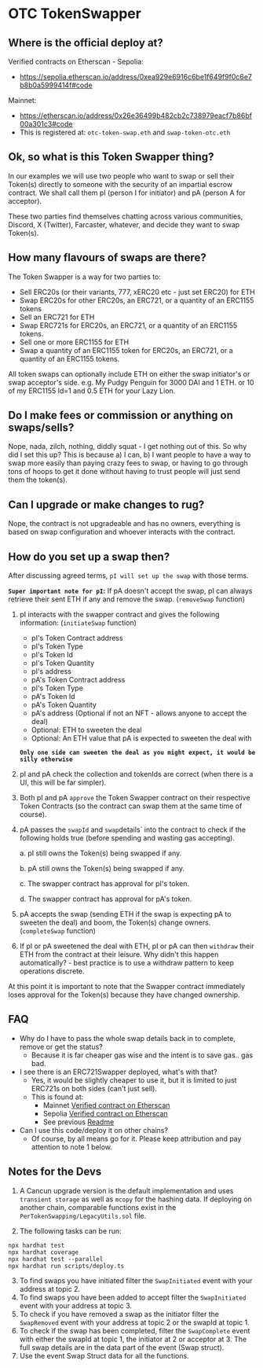 # OTC TokenSwapper

## Where is the official deploy at?

Verified contracts on Etherscan - 
Sepolia:
- https://sepolia.etherscan.io/address/0xea929e6916c6be1f649f9f0c6e7b8b0a5999414f#code

Mainnet:
- https://etherscan.io/address/0x26e36499b482cb2c738979eacf7b86bf00a301c3#code
- This is registered at: `otc-token-swap.eth` and `swap-token-otc.eth`

## Ok, so what is this Token Swapper thing? 

In our examples we will use two people who want to swap or sell their Token(s) directly to someone with the
security of an impartial escrow contract. We shall call them pI (person I for initiator) and pA (person A for acceptor).

These two parties find themselves chatting across various communities, Discord, X (Twitter), Farcaster, whatever, and decide they want to swap Token(s).

## How many flavours of swaps are there?

The Token Swapper is a way for two parties to:
- Sell ERC20s (or their variants, 777, xERC20 etc - just set ERC20) for ETH
- Swap ERC20s for other ERC20s, an ERC721, or a quantity of an ERC1155 tokens
- Sell an ERC721 for ETH
- Swap ERC721s for ERC20s, an ERC721, or a quantity of an ERC1155 tokens.
- Sell one or more ERC1155 for ETH
- Swap a quantity of an ERC1155 token for ERC20s, an ERC721, or a quantity of an ERC1155 tokens.

All token swaps can optionally include ETH on either the swap initiator's or swap acceptor's side.
e.g. My Pudgy Penguin for 3000 DAI and 1 ETH. or 10 of my ERC1155 Id=1 and 0.5 ETH for your Lazy Lion.

## Do I make fees or commission or anything on swaps/sells?
Nope, nada, zilch, nothing, diddly squat - I get nothing out of this. So why did I set this up? This is because a) I can, b) I want people to have a way to swap more easily than paying crazy fees to swap, or having to go through tons of hoops to get it done without having to trust people will just send them the token(s).

## Can I upgrade or make changes to rug?
Nope, the contract is not upgradeable and has no owners, everything is based on swap configuration and whoever interacts with the contract.

## How do you set up a swap then?

After discussing agreed terms, `pI will set up the swap` with those terms.  

**`Super important note for pI`:** If pA doesn't accept the swap, pI can always retrieve their sent ETH if any and remove the swap. (`removeSwap` function)

1. pI interacts with the swapper contract and gives the following information: (`initiateSwap` function)

   - pI's Token Contract address
   - pI's Token Type
   - pI's Token Id
   - pI's Token Quantity
   - pI's address
   - pA's Token Contract address
   - pI's Token Type
   - pA's Token Id
   - pA's Token Quantity
   - pA's address (Optional if not an NFT - allows anyone to accept the deal)
   - Optional: ETH to sweeten the deal
   - Optional: An ETH value that pA is expected to sweeten the deal with

    **`Only one side can sweeten the deal as you might expect, it would be silly otherwise`**

2. pI and pA check the collection and tokenIds are correct (when there is a UI, this will be far simpler). 
3. Both pI and pA `approve` the Token Swapper contract on their respective Token Contracts (so the contract can swap them at the same time of course).
4. pA passes the `swapId` and `swap`details` into the contract to check if the following holds true (before spending and wasting gas accepting).

    a. pI still owns the Token(s) being swapped if any.
    
    b. pA still owns the Token(s) being swapped if any.

    c. The swapper contract has approval for pI's token.

    d. The swapper contract has approval for pA's token.

5. pA accepts the swap (sending ETH if the swap is expecting pA to sweeten the deal) and boom, the Token(s) change owners. (`completeSwap` function)
6. If pI or pA sweetened the deal with ETH, pI or pA can then `withdraw` their ETH from the contract at their leisure. Why didn't this happen automatically? - best practice is to use a withdraw pattern to keep operations discrete.

At this point it is important to note that the Swapper contract immediately loses approval for the Token(s) because they have changed ownership.

## FAQ
- Why do I have to pass the whole swap details back in to complete, remove or get the status?
  - Because it is far cheaper gas wise and the intent is to save gas.. gas bad.
- I see there is an ERC721Swapper deployed, what's with that?
  - Yes, it would be slightly cheaper to use it, but it is limited to just ERC721s on both sides (can't just sell).
  - This is found at: 
    - Mainnet [Verified contract on Etherscan](https://etherscan.io/address/0xeb85ef5be169362473eb535c60bc2a1dcfba1bc8#code)
    - Sepolia [Verified contract on Etherscan](https://sepolia.etherscan.io/address/0x1e29f6aeb2371728b83bf06caa1c5d8b5307411e#code)
    - See previous [Readme](ERC721Swapper.md) 
- Can I use this code/deploy it on other chains?
  - Of course, by all means go for it. Please keep attribution and pay attention to note 1 below.

## Notes for the Devs

1. A Cancun upgrade version is the default implementation and uses `transient storage` as well as `mcopy` for the hashing data. If deploying on another chain, comparable functions exist in the `PerTokenSwapping/LegacyUtils.sol` file.

2. The following tasks can be run:

```shell
npx hardhat test
npx hardhat coverage
npx hardhat test --parallel
npx hardhat run scripts/deploy.ts
```

3. To find swaps you have initiated filter the `SwapInitiated` event with your address at topic 2.
4. To find swaps you have been added to accept filter the `SwapInitiated` event with your address at topic 3.
5. To check if you have removed a swap as the initiator filter the `SwapRemoved` event with your address at topic 2 or the swapId at topic 1.
6. To check if the swap has been completed, filter the `SwapComplete` event with either the swapId at topic 1, the initiator at 2 or acceptor at 3. The full swap details are in the data part of the event (Swap struct).
7. Use the event Swap Struct data for all the functions.
